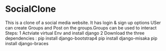 # SocialClone
This is a clone of a social media website. 
It has login & sign up options
USer can create Groups and Post on the groups.Groups can be used to interact
Steps:
1 Actviate virtual Env and install django
2 Download the three dependencies :
pip install django-bootstrap4
pip install django-misaka
pip install django-braces
